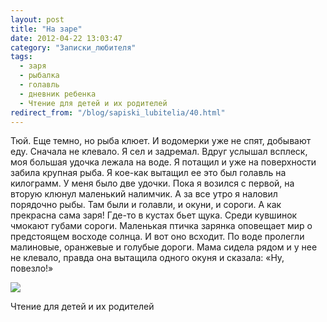 ```yaml
---
layout: post
title: "На заре"
date: 2012-04-22 13:03:47
category: "Записки_любителя"
tags:
  - заря
  - рыбалка
  - голавль
  - дневник ребенка
  - Чтение для детей и их родителей
redirect_from: "/blog/sapiski_lubitelia/40.html"
---
```

Тюй. Еще темно, но рыба клюет. И водомерки уже не спят, добывают еду.
Сначала не клевало. Я сел и задремал. Вдруг услышал всплеск, моя большая
удочка лежала на воде. Я потащил и уже на поверхности забила крупная
рыба. Я кое-как вытащил ее это был голавль на килограмм. У меня было две
удочки. Пока я возился с первой, на вторую клюнул маленький налимчик. А
за все утро я наловил порядочно рыбы. Там были и голавли, и окуни, и
сороги. А как прекрасна сама заря! Где-то в кустах бьет щука. Среди
кувшинок чмокают губами сороги. Маленькая птичка зарянка оповещает мир о
предстоящем восходе солнца. И вот оно всходит. По воде пролегли
малиновые, оранжевые и голубые дороги. Мама сидела рядом и у нее не
клевало, правда она вытащила одного окуня и сказала: «Ну, повезло!»

![](http://fishingguru.ru/uploads/images/00/00/01/2012/04/22/433ef9.jpg)

Чтение для детей и их родителей
